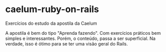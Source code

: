 # caelum-ruby-on-rails

Exercícios do estudo da apostila da Caelum

A apostila é bem do tipo "Aprenda fazendo". Com exercícios práticos bem simples e interessantes.
Porém, o conteúdo, passa a ser superficial. Na verdade, isso é ótimo para se ter uma visão geral do Rails.
